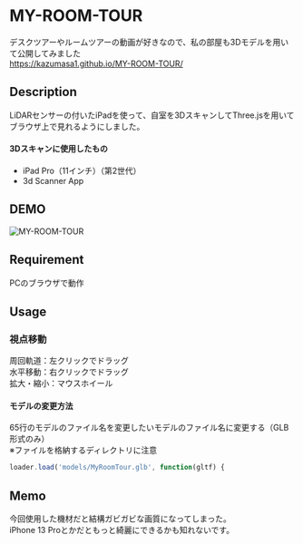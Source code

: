 # MY-ROOM-TOUR
デスクツアーやルームツアーの動画が好きなので、私の部屋も3Dモデルを用いて公開してみました <br>
https://kazumasa1.github.io/MY-ROOM-TOUR/
## Description
LiDARセンサーの付いたiPadを使って、自室を3DスキャンしてThree.jsを用いてブラウザ上で見れるようにしました。<br>
#### 3Dスキャンに使用したもの
- iPad Pro（11インチ）（第2世代）
- 3d Scanner App


## DEMO
![MY-ROOM-TOUR](https://user-images.githubusercontent.com/70145199/153971702-514d0366-ccb1-4cc3-8652-cfa6dcacace6.png)

## Requirement
PCのブラウザで動作

## Usage
### 視点移動
周回軌道：左クリックでドラッグ<br>
水平移動：右クリックでドラッグ<br>
拡大・縮小：マウスホイール<br>
#### 
#### モデルの変更方法
65行のモデルのファイル名を変更したいモデルのファイル名に変更する（GLB形式のみ）<br>
※ファイルを格納するディレクトリに注意
```javascript
loader.load('models/MyRoomTour.glb', function(gltf) {
```
## Memo
今回使用した機材だと結構ガビガビな画質になってしまった。<br>
iPhone 13 Proとかだともっと綺麗にできるかも知れないです。<br>
